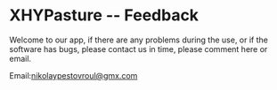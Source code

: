 # XHYPasture -- Feedback


Welcome to our app, if there are any problems during the use, or if the software has bugs, please contact us in time, please comment here or email.


Email:nikolaypestovroul@gmx.com
